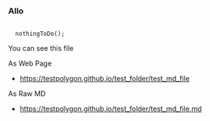 ### Allo
```

  nothingToDo();

```


You can see this file 

As Web Page
 - https://testpolygon.github.io/test_folder/test_md_file
 
As Raw MD
 - https://testpolygon.github.io/test_folder/test_md_file.md
